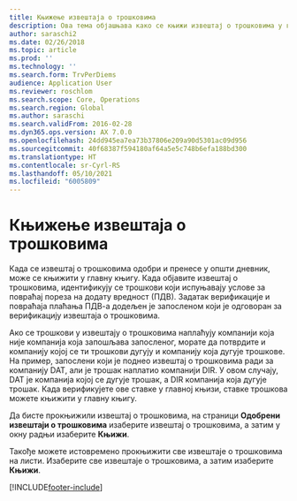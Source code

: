 ```yaml
---
title: Књижење извештаја о трошковима
description: Ова тема објашњава како се књижи извештај о трошковима у главну књигу.
author: saraschi2
ms.date: 02/26/2018
ms.topic: article
ms.prod: ''
ms.technology: ''
ms.search.form: TrvPerDiems
audience: Application User
ms.reviewer: roschlom
ms.search.scope: Core, Operations
ms.search.region: Global
ms.author: saraschi
ms.search.validFrom: 2016-02-28
ms.dyn365.ops.version: AX 7.0.0
ms.openlocfilehash: 24dd945ea7ea73b37806e209a90d5301ac09d956
ms.sourcegitcommit: 40f68387f594180af64a5e5c748b6efa188bd300
ms.translationtype: HT
ms.contentlocale: sr-Cyrl-RS
ms.lasthandoff: 05/10/2021
ms.locfileid: "6005809"
---
```

# <a name="post-an-expense-report"></a>Књижење извештаја о трошковима

Када се извештај о трошковима одобри и пренесе у општи дневник, може се књижити у главну књигу. Када објавите извештај о трошковима, идентификују се трошкови који испуњавају услове за повраћај пореза на додату вредност (ПДВ). Задатак верификације и повраћаја плаћања ПДВ-а додељен је запосленом који је одговоран за верификацију извештаја о трошковима.

Ако се трошкови у извештају о трошковима наплаћују компанији која није компанија која запошљава запосленог, морате да потврдите и компанију којој се ти трошкови дугују и компанију која дугује трошкове. На пример, запослени који је поднео извештај о трошковима ради за компанију DAT, али је трошак наплатио компанији DIR. У овом случају, DAT је компанија којој се дугује трошак, а DIR компанија која дугује трошак. Када верификујете ове ставке у главној књизи, ставке трошкова можете књижити у главну књигу.

Да бисте прокњижили извештај о трошковима, на страници **Одобрени извештаји о трошковима** изаберите извештај о трошковима, а затим у окну радњи изаберите **Књижи**.

Такође можете истовремено прокњижити све извештаје о трошковима на листи. Изаберите све извештаје о трошковима, а затим изаберите **Књижи**.


[!INCLUDE[footer-include](../includes/footer-banner.md)]